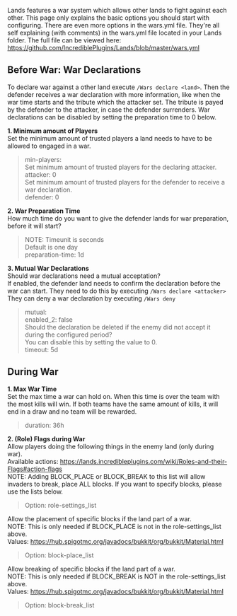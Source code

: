 Lands features a war system which allows other lands to fight against each other. This page only explains the basic options you should start with configuring. There are even more options in the wars.yml file. They're all self explaining (with comments) in the wars.yml file located in your Lands folder.
The full file can be viewed here: https://github.com/IncrediblePlugins/Lands/blob/master/wars.yml


## Before War: War Declarations
To declare war against a other land execute `/Wars declare <land>`.
Then the defender receives a war declaration with more information, like when the war time starts and the tribute which the attacker set.
The tribute is payed by the defender to the attacker, in case the defender surrenders. War declarations can be disabled by setting the preparation time to 0 below.

**1. Minimum amount of Players**\
Set the minimum amount of trusted players a land needs to have to be allowed to engaged in a war.
>  min-players:\
>    Set minimum amount of trusted players for the declaring attacker.\
>    attacker: 0\
>    Set minimum amount of trusted players for the defender to receive a war declaration.\
>    defender: 0

**2. War Preparation Time**\
How much time do you want to give the defender lands for war preparation, before it will start?
>  NOTE: Timeunit is seconds\
>  Default is one day\
>  preparation-time: 1d

**3. Mutual War Declarations**\
Should war declarations need a mutual acceptation?\
If enabled, the defender land needs to confirm the declaration before the war can start. They need to do this by executing `/Wars declare <attacker>`\
They can deny a war declaration by executing `/Wars deny`
>  mutual:\
>    enabled_2: false\
>    Should the declaration be deleted if the enemy did not accept it during the configured period?\
>    You can disable this by setting the value to 0.\
>    timeout: 5d


## During War

**1. Max War Time**\
Set the max time a war can hold on. When this time is over the team with the most kills will win. If both teams have the same amount of kills, it will end in a draw and no team will be rewarded.
> duration: 36h

**2. (Role) Flags during War**\
Allow players doing the following things in the enemy land (only during war).\
Available actions: https://lands.incredibleplugins.com/wiki/Roles-and-their-Flags#action-flags \
NOTE: Adding BLOCK_PLACE or BLOCK_BREAK to this list will allow invaders to break, place ALL blocks. If you want to specify blocks, please use the lists below.
> Option: role-settings_list

Allow the placement of specific blocks if the land part of a war.\
NOTE: This is only needed if BLOCK_PLACE is not in the role-settings_list above.\
Values: https://hub.spigotmc.org/javadocs/bukkit/org/bukkit/Material.html 
> Option: block-place_list

Allow breaking of specific blocks if the land part of a war.\
NOTE: This is only needed if BLOCK_BREAK is NOT in the role-settings_list above.\
Values: https://hub.spigotmc.org/javadocs/bukkit/org/bukkit/Material.html
> Option: block-break_list
